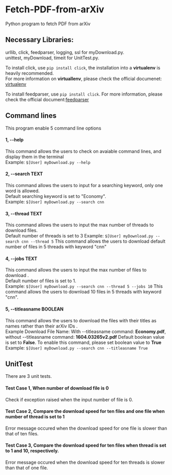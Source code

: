 # Fetch-PDF-from-arXiv
Python program to fetch PDF from arXiv

## Necessary Libraries:
urllib, click, feedparser, logging, ssl for myDownload.py.\
unittest, myDownload, timeit for UnitTest.py.

To install click, use ```pip install click```, the installation into a **virtualenv** is heavily recommended.\
For more information on **virtuallenv**, please check the official documenet: [virtualenv](https://click.palletsprojects.com/en/5.x/quickstart/)

To install feedparser, use ```pip install click```. For more information, please check the official document:[feedparser](https://pypi.org/project/feedparser/)

## Command lines
This program enable 5 command line options
####  1, --help 
This command allows the users to check on avaiable command lines, and display them in the terminal\
Example: ```$[User] myDownload.py --help```

####  2, --search TEXT 
This command allows the users to input for a searching keyword, only one word is allowed.\
Default searching keyword is set to "Economy".\
Example: ```$[User] myDownload.py --search cnn```

####  3, --thread TEXT 
This command allows the users to input the max number of threads to download files.\
Default number of threads is set to 3
Example: ```$[User] myDownload.py --search cnn --thread 5```
This command allows the users to download default number of files in 5 threads with keyword "cnn"

####  4, --jobs TEXT 
This command allows the users to input the max number of files to download .\
Default number of files is set to 1.\
Example: ```$[User] myDownload.py --search cnn --thread 5 --jobs 10```
This command allows the users to download 10 files in 5 threads with keyword "cnn".

####  5, --titleasname BOOLEAN 
This command allows the users to download the files with their titles as names rather than their arXiv IDs .\
Example Download File Name: With --titleasname command: **Economy.pdf**, without --titleasname command: **1604.03265v2.pdf**
Default boolean value is set to **False**. To enable this command, please set boolean value to **True**
Example: ```$[User] myDownload.py --search cnn --titleasname True```

## UnitTest
There are 3 unit tests.

#### Test Case 1, When number of download file is 0 
Check if exception raised when the input number of file is 0.

#### Test Case 2, Compare the download speed for ten files and one file when number of thread is set to 1
Error message occured when the download speed for one file is slower than that of ten files.

#### Test Case 3, Compare the download speed for ten files when thread is set to 1 and 10, respectively.
Error message occured when the download speed for ten threads is slower than that of one file.
